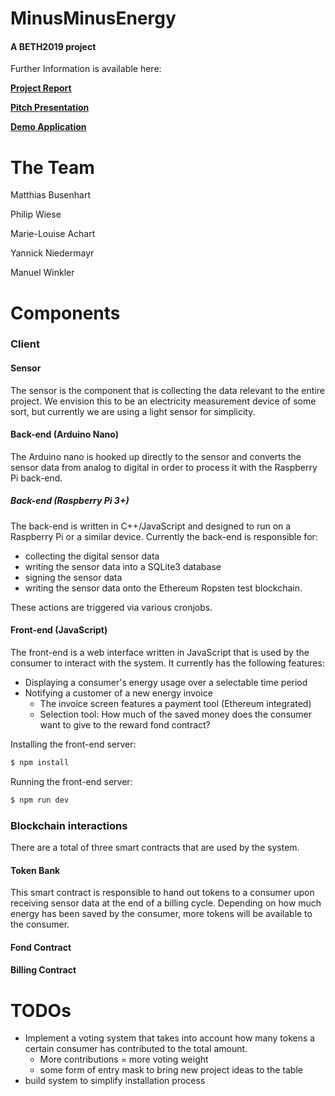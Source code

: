 # MinusMinusEnergy
#### A BETH2019 project
Further Information is available here:

**[Project Report](#)**

**[Pitch Presentation](#)**

**[Demo Application](#)**


# The Team
Matthias Busenhart

Philip Wiese

Marie-Louise Achart

Yannick Niedermayr

Manuel Winkler

# Components
### Client
#### Sensor
The sensor is the component that is collecting the data relevant to the entire project. We envision this to be an electricity measurement device of some sort, but currently we are using a light sensor for simplicity.
#### Back-end (Arduino Nano)
The Arduino nano is hooked up directly to the sensor and converts the sensor data from analog to digital in order to process it with the Raspberry Pi back-end.
##### Back-end (Raspberry Pi 3+)
The back-end is written in C++/JavaScript and designed to run on a Raspberry Pi or a similar device.
Currently the back-end is responsible for:
- collecting the digital sensor data
- writing the sensor data into a SQLite3 database
- signing the sensor data
- writing the sensor data onto the Ethereum Ropsten test blockchain.

These actions are triggered via various cronjobs.

#### Front-end (JavaScript)
The front-end is a web interface written in JavaScript that is used by the consumer to interact with the system.
It currently has the following features:
- Displaying a consumer's energy usage over a selectable time period
- Notifying a customer of a new energy invoice
  - The invoice screen features a payment tool (Ethereum integrated)
  - Selection tool: How much of the saved money does the consumer want to give to the reward fond contract?

Installing the front-end server:
```sh
$ npm install
```
Running the front-end server:
```sh
$ npm run dev
```

### Blockchain interactions
There are a total of three smart contracts that are used by the system.

#### Token Bank
This smart contract is responsible to hand out tokens to a consumer upon receiving sensor data at the end of a billing cycle.
Depending on how much energy has been saved by the consumer, more tokens will be available to the consumer.

#### Fond Contract
#### Billing Contract

# TODOs
- Implement a voting system that takes into account how many tokens a certain consumer has contributed to the total amount.
    - More contributions = more voting weight
    - some form of entry mask to bring new project ideas to the table
- build system to simplify installation process
